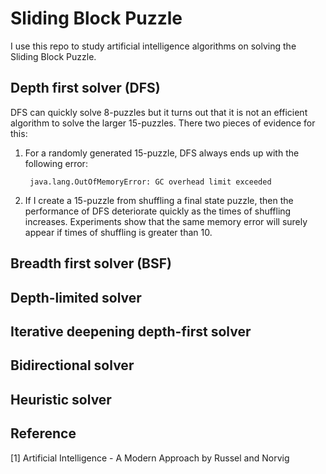 # Sliding Block Puzzle

I use this repo to study artificial intelligence algorithms on solving the 
Sliding Block Puzzle.

## Depth first solver (DFS)

DFS can quickly solve 8-puzzles but it turns out that 
it is not an efficient algorithm to solve the larger 15-puzzles.
There two pieces of evidence for this:

1) For a randomly generated 15-puzzle, DFS always ends up with the following error:

        java.lang.OutOfMemoryError: GC overhead limit exceeded
 
2) If I create a 15-puzzle from shuffling a final state puzzle, then the performance of DFS 
deteriorate quickly as the times of shuffling increases. Experiments show that the same 
memory error will surely appear if times of shuffling is greater than 10.

## Breadth first solver (BSF)

## Depth-limited solver

## Iterative deepening depth-first solver

## Bidirectional solver

## Heuristic solver


## Reference

[1] Artificial Intelligence - A Modern Approach by Russel and Norvig
 
